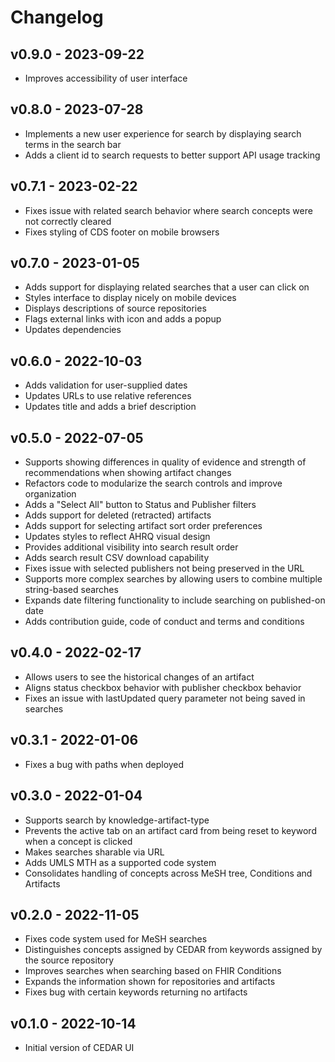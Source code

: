 # Changelog

## v0.9.0 - 2023-09-22

* Improves accessibility of user interface

## v0.8.0 - 2023-07-28

* Implements a new user experience for search by displaying search terms in the search bar
* Adds a client id to search requests to better support API usage tracking

## v0.7.1 - 2023-02-22

* Fixes issue with related search behavior where search concepts were not correctly cleared
* Fixes styling of CDS footer on mobile browsers

## v0.7.0 - 2023-01-05

* Adds support for displaying related searches that a user can click on
* Styles interface to display nicely on mobile devices
* Displays descriptions of source repositories
* Flags external links with icon and adds a popup
* Updates dependencies

## v0.6.0 - 2022-10-03

* Adds validation for user-supplied dates
* Updates URLs to use relative references
* Updates title and adds a brief description

## v0.5.0 - 2022-07-05

* Supports showing differences in quality of evidence and strength of recommendations when showing artifact changes
* Refactors code to modularize the search controls and improve organization
* Adds a "Select All" button to Status and Publisher filters
* Adds support for deleted (retracted) artifacts
* Adds support for selecting artifact sort order preferences
* Updates styles to reflect AHRQ visual design
* Provides additional visibility into search result order
* Adds search result CSV download capability
* Fixes issue with selected publishers not being preserved in the URL
* Supports more complex searches by allowing users to combine multiple string-based searches
* Expands date filtering functionality to include searching on published-on date
* Adds contribution guide, code of conduct and terms and conditions

## v0.4.0 - 2022-02-17

* Allows users to see the historical changes of an artifact
* Aligns status checkbox behavior with publisher checkbox behavior
* Fixes an issue with lastUpdated query parameter not being saved in searches

## v0.3.1 - 2022-01-06

* Fixes a bug with paths when deployed

## v0.3.0 - 2022-01-04

* Supports search by knowledge-artifact-type
* Prevents the active tab on an artifact card from being reset to keyword when a concept is clicked
* Makes searches sharable via URL
* Adds UMLS MTH as a supported code system
* Consolidates handling of concepts across MeSH tree, Conditions and Artifacts

## v0.2.0 - 2022-11-05

* Fixes code system used for MeSH searches
* Distinguishes concepts assigned by CEDAR from keywords assigned by the source repository
* Improves searches when searching based on FHIR Conditions
* Expands the information shown for repositories and artifacts
* Fixes bug with certain keywords returning no artifacts

## v0.1.0 - 2022-10-14

* Initial version of CEDAR UI
